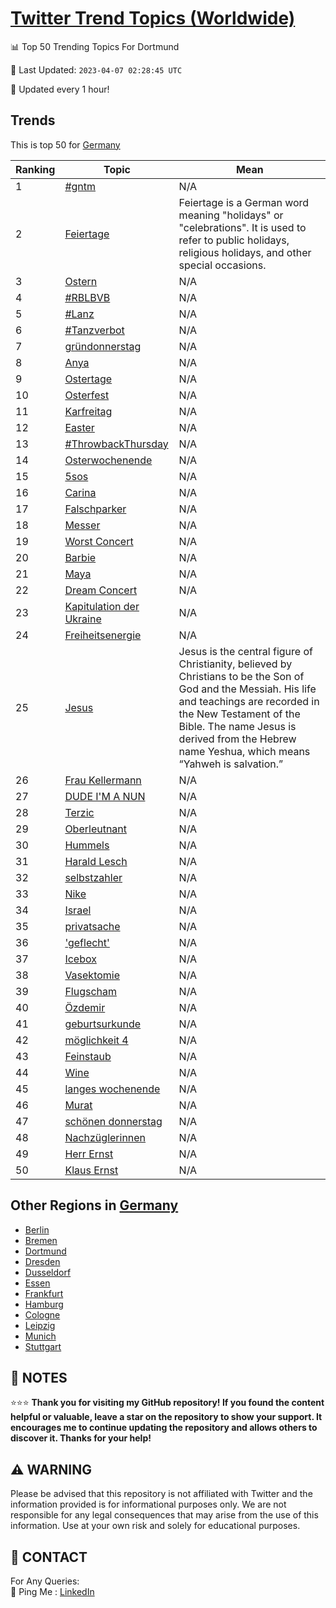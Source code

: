 [Twitter Trend Topics (Worldwide)](https://github.com/ErcinDedeoglu/Twitter-Trend-Topics)
==========


📊 Top 50 Trending Topics For Dortmund

📆 Last Updated: `2023-04-07 02:28:45 UTC`

🔧 Updated every 1 hour!


## Trends

This is top 50 for [Germany](</Germany>)

| Ranking | Topic | Mean |
| ------- | ------------ | ------------ |
| 1 | [#gntm](http://twitter.com/search?q=%23gntm) | N/A |
| 2 | [Feiertage](http://twitter.com/search?q=Feiertage) | Feiertage is a German word meaning "holidays" or "celebrations". It is used to refer to public holidays, religious holidays, and other special occasions. |
| 3 | [Ostern](http://twitter.com/search?q=Ostern) | N/A |
| 4 | [#RBLBVB](http://twitter.com/search?q=%23RBLBVB) | N/A |
| 5 | [#Lanz](http://twitter.com/search?q=%23Lanz) | N/A |
| 6 | [#Tanzverbot](http://twitter.com/search?q=%23Tanzverbot) | N/A |
| 7 | [gründonnerstag](http://twitter.com/search?q=gr%c3%bcndonnerstag) | N/A |
| 8 | [Anya](http://twitter.com/search?q=Anya) | N/A |
| 9 | [Ostertage](http://twitter.com/search?q=Ostertage) | N/A |
| 10 | [Osterfest](http://twitter.com/search?q=Osterfest) | N/A |
| 11 | [Karfreitag](http://twitter.com/search?q=Karfreitag) | N/A |
| 12 | [Easter](http://twitter.com/search?q=Easter) | N/A |
| 13 | [#ThrowbackThursday](http://twitter.com/search?q=%23ThrowbackThursday) | N/A |
| 14 | [Osterwochenende](http://twitter.com/search?q=Osterwochenende) | N/A |
| 15 | [5sos](http://twitter.com/search?q=5sos) | N/A |
| 16 | [Carina](http://twitter.com/search?q=Carina) | N/A |
| 17 | [Falschparker](http://twitter.com/search?q=Falschparker) | N/A |
| 18 | [Messer](http://twitter.com/search?q=Messer) | N/A |
| 19 | [Worst Concert](http://twitter.com/search?q=Worst+Concert) | N/A |
| 20 | [Barbie](http://twitter.com/search?q=Barbie) | N/A |
| 21 | [Maya](http://twitter.com/search?q=Maya) | N/A |
| 22 | [Dream Concert](http://twitter.com/search?q=Dream+Concert) | N/A |
| 23 | [Kapitulation der Ukraine](http://twitter.com/search?q=Kapitulation+der+Ukraine) | N/A |
| 24 | [Freiheitsenergie](http://twitter.com/search?q=Freiheitsenergie) | N/A |
| 25 | [Jesus](http://twitter.com/search?q=Jesus) | Jesus is the central figure of Christianity, believed by Christians to be the Son of God and the Messiah. His life and teachings are recorded in the New Testament of the Bible. The name Jesus is derived from the Hebrew name Yeshua, which means “Yahweh is salvation.” |
| 26 | [Frau Kellermann](http://twitter.com/search?q=Frau+Kellermann) | N/A |
| 27 | [DUDE I'M A NUN](http://twitter.com/search?q=DUDE+I%27M+A+NUN) | N/A |
| 28 | [Terzic](http://twitter.com/search?q=Terzic) | N/A |
| 29 | [Oberleutnant](http://twitter.com/search?q=Oberleutnant) | N/A |
| 30 | [Hummels](http://twitter.com/search?q=Hummels) | N/A |
| 31 | [Harald Lesch](http://twitter.com/search?q=Harald+Lesch) | N/A |
| 32 | [selbstzahler](http://twitter.com/search?q=selbstzahler) | N/A |
| 33 | [Nike](http://twitter.com/search?q=Nike) | N/A |
| 34 | [Israel](http://twitter.com/search?q=Israel) | N/A |
| 35 | [privatsache](http://twitter.com/search?q=privatsache) | N/A |
| 36 | ['geflecht'](http://twitter.com/search?q=%27geflecht%27) | N/A |
| 37 | [Icebox](http://twitter.com/search?q=Icebox) | N/A |
| 38 | [Vasektomie](http://twitter.com/search?q=Vasektomie) | N/A |
| 39 | [Flugscham](http://twitter.com/search?q=Flugscham) | N/A |
| 40 | [Özdemir](http://twitter.com/search?q=%c3%96zdemir) | N/A |
| 41 | [geburtsurkunde](http://twitter.com/search?q=geburtsurkunde) | N/A |
| 42 | [möglichkeit 4](http://twitter.com/search?q=m%c3%b6glichkeit+4) | N/A |
| 43 | [Feinstaub](http://twitter.com/search?q=Feinstaub) | N/A |
| 44 | [Wine](http://twitter.com/search?q=Wine) | N/A |
| 45 | [langes wochenende](http://twitter.com/search?q=langes+wochenende) | N/A |
| 46 | [Murat](http://twitter.com/search?q=Murat) | N/A |
| 47 | [schönen donnerstag](http://twitter.com/search?q=sch%c3%b6nen+donnerstag) | N/A |
| 48 | [Nachzüglerinnen](http://twitter.com/search?q=Nachz%c3%bcglerinnen) | N/A |
| 49 | [Herr Ernst](http://twitter.com/search?q=Herr+Ernst) | N/A |
| 50 | [Klaus Ernst](http://twitter.com/search?q=Klaus+Ernst) | N/A |



## Other Regions in [Germany](</Germany>)

* [Berlin](</Germany/Berlin.md>)
* [Bremen](</Germany/Bremen.md>)
* [Dortmund](</Germany/Dortmund.md>)
* [Dresden](</Germany/Dresden.md>)
* [Dusseldorf](</Germany/Dusseldorf.md>)
* [Essen](</Germany/Essen.md>)
* [Frankfurt](</Germany/Frankfurt.md>)
* [Hamburg](</Germany/Hamburg.md>)
* [Cologne](</Germany/Cologne.md>)
* [Leipzig](</Germany/Leipzig.md>)
* [Munich](</Germany/Munich.md>)
* [Stuttgart](</Germany/Stuttgart.md>)



## 📝 NOTES

⭐⭐⭐ **Thank you for visiting my GitHub repository! If you found the content helpful or valuable, leave a star on the repository to show your support. It encourages me to continue updating the repository and allows others to discover it. Thanks for your help!**


## ⚠️ WARNING

Please be advised that this repository is not affiliated with Twitter and the information provided is for informational purposes only. We are not responsible for any legal consequences that may arise from the use of this information. Use at your own risk and solely for educational purposes.


## 📨 CONTACT

 For Any Queries:  
            🏓 Ping Me : [LinkedIn](https://www.linkedin.com/in/ercindedeoglu/)
